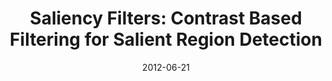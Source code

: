 ---
title: 'Saliency Filters: Contrast Based Filtering for Salient Region Detection'
collection: publications
permalink: /publication/saliency-filters
date: 2012-06-21
venue: 'CVPR'
city: 'Providence'
state: 'RI'
teaser:
thumbnail: 'saliency-filters.png'
authors: "Federico Perazzi, Philipp Krähenbühl, Yael Pritch and Alexander Hornung"
bibtex: saliency-filters.txt
uri: saliency-filters.pdf
arxiv:
project: http://graphics.ethz.ch/~perazzif/saliency_filters/index.html
source: https://graphics.ethz.ch/~perazzif/saliency_filters/files/saliencyfilters.zip
data: https://graphics.ethz.ch/~perazzif/saliency_filters/files/SF_maps.zip
poster: saliency-filters-poster.pdf
---